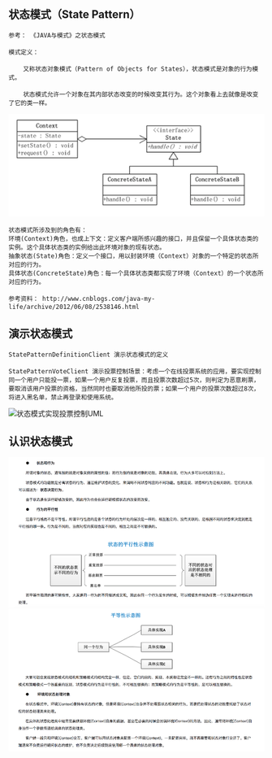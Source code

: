 ## 状态模式（State Pattern）

	参考： 《JAVA与模式》之状态模式

	模式定义：
		
		又称状态对象模式（Pattern of Objects for States），状态模式是对象的行为模式。
		
		状态模式允许一个对象在其内部状态改变的时候改变其行为。这个对象看上去就像是改变了它的类一样。

![状态模式UML](../img/StatePattern.png "状态模式")

	状态模式所涉及到的角色有：
	环境(Context)角色，也成上下文：定义客户端所感兴趣的接口，并且保留一个具体状态类的实例。这个具体状态类的实例给出此环境对象的现有状态。
	抽象状态(State)角色：定义一个接口，用以封装环境（Context）对象的一个特定的状态所对应的行为。
	具体状态(ConcreteState)角色：每一个具体状态类都实现了环境（Context）的一个状态所对应的行为。

	参考资料： http://www.cnblogs.com/java-my-life/archive/2012/06/08/2538146.html

## 演示状态模式

	StatePatternDefinitionClient 演示状态模式的定义
	
	StatePatternVoteClient 演示投票控制场景：考虑一个在线投票系统的应用，要实现控制同一个用户只能投一票，如果一个用户反复投票，而且投票次数超过5次，则判定为恶意刷票，要取消该用户投票的资格，当然同时也要取消他所投的票；如果一个用户的投票次数超过8次，将进入黑名单，禁止再登录和使用系统。
	
![状态模式实现投票控制UML](../img/StateVotePattern.png "投票控制")


## 认识状态模式

![认识状态模式1](../img/StatePattern-1.png "认识状态模式")
![认识状态模式2](../img/StatePattern-2.png "认识状态模式")



